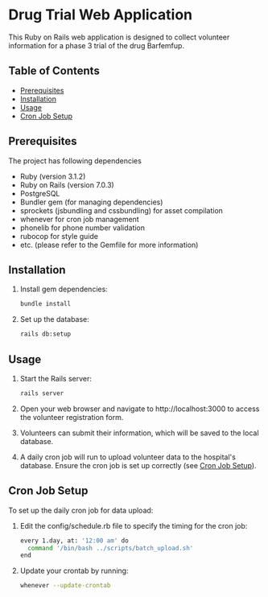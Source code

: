 # Drug Trial Web Application
This Ruby on Rails web application is designed to collect volunteer information for a phase 3 trial of the drug Barfemfup.

## Table of Contents

- [Prerequisites](#prerequisites)
- [Installation](#installation)
- [Usage](#usage)
- [Cron Job Setup](#cron-job-setup)

## Prerequisites

The project has following dependencies

- Ruby (version 3.1.2)
- Ruby on Rails (version 7.0.3)
- PostgreSQL
- Bundler gem (for managing dependencies)
- sprockets (jsbundling and cssbundling) for asset compilation
- whenever for cron job management
- phonelib for phone number validation
- rubocop for style guide
- etc. (please refer to the Gemfile for more information)

## Installation

1. Install gem dependencies:
   ```bash
   bundle install
   ```
2. Set up the database:
    ```bash
    rails db:setup
    ```

## Usage


1. Start the Rails server:
    ``` bash
    rails server
    ```
2. Open your web browser and navigate to http://localhost:3000 to access the volunteer registration form.

3. Volunteers can submit their information, which will be saved to the local database.

4. A daily cron job will run to upload volunteer data to the hospital's database. Ensure the cron job is set up correctly (see [Cron Job Setup](#cron-job-setup)).

## Cron Job Setup
To set up the daily cron job for data upload:

1. Edit the config/schedule.rb file to specify the timing for the cron job:
    ```bash
    every 1.day, at: '12:00 am' do
      command '/bin/bash ../scripts/batch_upload.sh'
    end
    ```
2. Update your crontab by running:
    ```bash
    whenever --update-crontab
    ```
